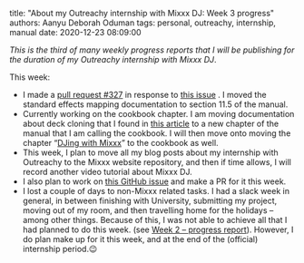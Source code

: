 title: "About my Outreachy internship with Mixxx DJ: Week 3 progress"
authors: Aanyu Deborah Oduman
tags: personal, outreachy, internship, manual
date: 2020-12-23 08:09:00

_This is the third of many weekly progress reports that I will be publishing for the duration of my Outreachy internship with Mixxx DJ_.

This week:

- I made a [pull request #327](https://github.com/mixxxdj/manual/pull/327) in response to [this issue](https://github.com/mixxxdj/manual/issues/289) .
  I  moved the standard effects mapping documentation to section 11.5 of the manual.
- Currently working on the cookbook chapter.
  I am moving documentation about deck cloning that I found in [this article]({filename}/news/2020-11-15-new-in-2-3-deck-clone.md) to a new chapter of the manual that I am calling the cookbook.
  I will then move onto moving the chapter “[DJing with Mixxx](https://manual.mixxx.org/2.3/en/chapters/djing_with_mixxx.html)” to the cookbook as well.
- This week, I plan to move all my blog posts about my internship with Outreachy to the Mixxx website repository, and then if time allows,
  I will record another video tutorial about Mixxx DJ.
- I also plan to work on [this GitHub issue](https://github.com/mixxxdj/manual/issues/320.)
  and make a PR for it this week.
- I lost a couple of days to non-Mixxx related tasks.
  I had a slack week in general, in between finishing with University, submitting my project, moving out of my room, and then travelling home for the holidays – among other things. Because of this, I was not able to achieve all that I had planned to do this week. (see [Week 2 – progress report]({filename}/news/2020-12-14-week-2-progress.md)). However, I do plan make up for it this week, and at the end of the (official) internship period.😉
